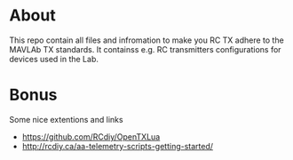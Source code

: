 # About

This repo contain all files and infromation to make you RC TX adhere to the MAVLAb TX standards. It containss e.g. RC transmitters configurations for devices used in the Lab.

# Bonus

Some nice extentions and links

* https://github.com/RCdiy/OpenTXLua
* http://rcdiy.ca/aa-telemetry-scripts-getting-started/
